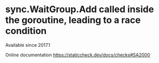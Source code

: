 # sync.WaitGroup.Add called inside the goroutine, leading to a race condition

Available since
    2017.1

Online documentation
    https://staticcheck.dev/docs/checks#SA2000
